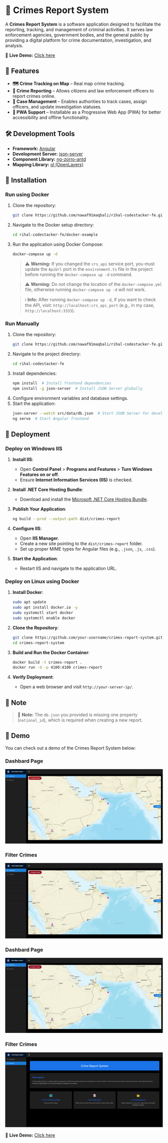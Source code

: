 # 📌 Crimes Report System

A **Crimes Report System** is a software application designed to facilitate the reporting, tracking, and management of criminal activities. It serves law enforcement agencies, government bodies, and the general public by providing a digital platform for crime documentation, investigation, and analysis.

🔗 **Live Demo:** [Click here](https://crs-oman.netlify.app)

## 🚀 Features

- **🗺️ Crime Tracking on Map** – Real map crime tracking.
- **📝 Crime Reporting** – Allows citizens and law enforcement officers to report crimes online.
- **📂 Case Management** – Enables authorities to track cases, assign officers, and update investigation statuses.
- **📱 PWA Support** – Installable as a Progressive Web App (PWA) for better accessibility and offline functionality.

## 🛠 Development Tools

- **Framework:** [Angular](https://angular.io/)
- **Development Server:** [json-server](https://github.com/typicode/json-server)
- **Component Library:** [ng-zorro-antd](https://ng.ant.design/)
- **Mapping Library:** [ol (OpenLayers)](https://openlayers.org/)

## 📜 Installation

### Run using Docker

1. Clone the repository:
   ```sh
   git clone https://github.com/nawaf91maqbali/rihal-codestacker-fe.git
   ```
2. Navigate to the Docker setup directory:
   ```sh
   cd rihal-codestacker-fe/docker-example
   ```
3. Run the application using Docker Compose:
   ```sh
   docker-compose up -d
   ```

   > ⚠️ **Warning:** If you changed the `crs_api` service port, you must update the `ApiUrl` port in the `environment.ts` file in the project before running the `docker-compose up -d` command.
   
   > ⚠️ **Warning:** Do not change the location of the `docker-compose.yml` file, otherwise running `docker-compose up -d` will not work.
   
   > ℹ️ **Info:** After running `docker-compose up -d`, if you want to check the API, visit: `http://localhost:crs_api_port` (e.g., in my case, `http://localhost:3333`).
   
### Run Manually

1. Clone the repository:
   ```sh
   git clone https://github.com/nawaf91maqbali/rihal-codestacker-fe.git
   ```
2. Navigate to the project directory:
   ```sh
   cd rihal-codestacker-fe
   ```
3. Install dependencies:
   ```sh
   npm install  # Install frontend dependencies
   npm install -g json-server  # Install JSON Server globally
   ```
4. Configure environment variables and database settings.
5. Start the application:
   ```sh
   json-server --watch src/data/db.json  # Start JSON Server for development
   ng serve  # Start Angular frontend
   ```

## 🚀 Deployment

### Deploy on Windows IIS

1. **Install IIS**:
   - Open **Control Panel** > **Programs and Features** > **Turn Windows Features on or off**.
   - Ensure **Internet Information Services (IIS)** is checked.

2. **Install .NET Core Hosting Bundle**:
   - Download and install the [Microsoft .NET Core Hosting Bundle](https://dotnet.microsoft.com/download/dotnet).

3. **Publish Your Application**:
   ```sh
   ng build --prod --output-path dist/crimes-report
   ```

4. **Configure IIS**:
   - Open **IIS Manager**.
   - Create a new site pointing to the `dist/crimes-report` folder.
   - Set up proper MIME types for Angular files (e.g., `.json`, `.js`, `.css`).

5. **Start the Application**:
   - Restart IIS and navigate to the application URL.

### Deploy on Linux using Docker

1. **Install Docker**:
   ```sh
   sudo apt update
   sudo apt install docker.io -y
   sudo systemctl start docker
   sudo systemctl enable docker
   ```

2. **Clone the Repository**:
   ```sh
   git clone https://github.com/your-username/crimes-report-system.git
   cd crimes-report-system
   ```

3. **Build and Run the Docker Container**:
   ```sh
   docker build -t crimes-report .
   docker run -d -p 4100:4100 crimes-report
   ```

4. **Verify Deployment**:
   - Open a web browser and visit `http://your-server-ip/`.


## 📝 Note

> 🚩 **Note:** The `db.json` you provided is missing one property (`national_id`), which is required when creating a new report.

   ## 🎥 Demo

You can check out a demo of the Crimes Report System below:

### Dashbard Page
![Dashboard](demo/dashboard.png)

### Filter Crimes
![Search](demo/search.gif)

### Dashbard Page
![Create](demo/create.gif)

### Filter Crimes
![About](demo/about.png)

🔗 **Live Demo:** [Click here](https://crs-oman.netlify.app)
